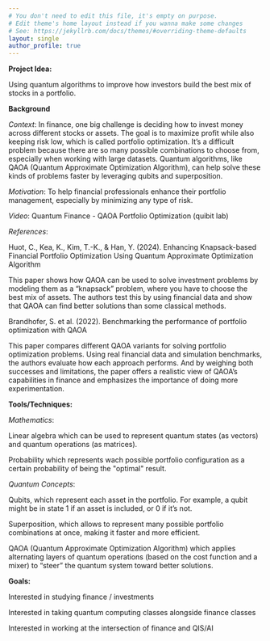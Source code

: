 ```yaml
---
# You don't need to edit this file, it's empty on purpose.
# Edit theme's home layout instead if you wanna make some changes
# See: https://jekyllrb.com/docs/themes/#overriding-theme-defaults
layout: single
author_profile: true
---
```

**Project Idea:**

Using quantum algorithms to improve how investors build the best mix of stocks in a portfolio.

**Background**

*Context*: In finance, one big challenge is deciding how to invest money across different stocks or assets. The goal is to maximize profit while also keeping risk low, which is called portfolio optimization. It’s a difficult problem because there are so many possible combinations to choose from, especially when working with large datasets. Quantum algorithms, like QAOA (Quantum Approximate Optimization Algorithm), can help solve these kinds of problems faster by leveraging qubits and superposition.

*Motivation*: To help financial professionals enhance their portfolio management, especially by minimizing any type of risk.

*Video*: Quantum Finance - QAOA Portfolio Optimization (quibit lab)

*References*: 

Huot, C., Kea, K., Kim, T.-K., & Han, Y. (2024). Enhancing Knapsack-based Financial Portfolio Optimization Using Quantum Approximate Optimization Algorithm

This paper shows how QAOA can be used to solve investment problems by modeling them as a “knapsack” problem, where you have to choose the best mix of assets. The authors test this by using financial data and show that QAOA can find better solutions than some classical methods. 

Brandhofer, S. et al. (2022). Benchmarking the performance of portfolio optimization with QAOA

This paper compares different QAOA variants for solving portfolio optimization problems. Using real financial data and simulation benchmarks, the authors evaluate how each approach performs. And by weighing both successes and limitations, the paper offers a realistic view of QAOA’s capabilities in finance and emphasizes the importance of doing more experimentation.

**Tools/Techniques:**

*Mathematics*: 

Linear algebra which can be used to represent quantum states (as vectors) and quantum operations (as matrices). 

Probability which represents  wach possible portfolio configuration as a certain probability of being the "optimal" result.

*Quantum Concepts*: 

Qubits, which represent each asset in the portfolio. For example, a qubit might be in state 1 if an asset is included, or 0 if it’s not.

Superposition, which allows to represent many possible portfolio combinations at once, making it faster and more efficient.

QAOA (Quantum Approximate Optimization Algorithm) which  applies alternating layers of quantum operations (based on the cost function and a mixer) to “steer” the quantum system toward better solutions.

**Goals:**

Interested in studying finance / investments

Interested in taking quantum computing classes alongside finance classes

Interested in working at the intersection of finance and QIS/AI


 
